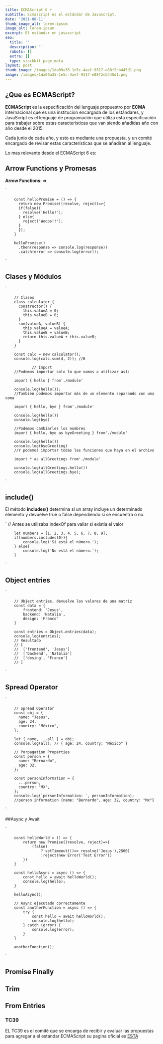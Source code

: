 ```yaml
---
title: ECMAScript 6 +
subtitle: Ecmascript es el estándar de Javascript.
date: '2021-08-11'
thumb_image_alt: lorem-ipsum
image_alt: lorem-ipsum
excerpt: El estándar en javascript
seo:
  title: ''
  description: ''
  robots: []
  extra: []
  type: stackbit_page_meta
layout: post
thumb_image: /images/1da09a35-1e5c-4aef-9317-e88f2cb445d1.png
image: /images/1da09a35-1e5c-4aef-9317-e88f2cb445d1.png
---
```

## ¿Que es ECMAScript?

**ECMAScript** es la especificación del lenguaje propuestro por **ECMA** Internacional que es una institucíon encargada de los estándares, y JavaScript es el lenguaje de programación que utiliza esta especificación para trabajar sobre estas características que van siendo añadidas año con año desde el 2015.

Cada junio de cada año, y esto es mediante una propuesta, y un comité encargado de revisar estas características que se añadirán al lenguaje.

Lo mas relevante desde el ECMAScript 6 es:

## Arrow Functions y Promesas

**Arrow Functions:  =>**


  `

        const helloPromise = () => {
          return new Promise((resolve, reject)=>{
          if(false){
            resolve('Hello!');
          } else{
            reject('Woops!!');
          }
          });
        }

        helloPromise()
          .then(response => console.log(response))
          .catch(error => console.log(error));

  
`
## Clases y Módulos


`

        // Clases
        class calculator {
          constructor() {
            this.valueA = 0;
            this.valueB = 0;
          }
          sum(valueA, valueB) {
            this.valueA = valueA;
            this.valueB = valueB;
            return this.valueA + this.valueB;
          }
        }

        const calc = new calculator();
        console.log(calc.sum(4, 2)); //6

                // Import
        //Podemos importar solo lo que vamos a utilizar así:

        import { hello } from'./module'

        console.log(hello());
        //También podemos importar más de un elemento separando con una coma

        import { hello, bye } from'./module'

        console.log(hello())
        console.log(bye)

        //Podemos cambiarles los nombres
        import { hello, bye as byeGreeting } from'./module'

        console.log(hello())
        console.log(byeGreeting)
        //Y podemos importar todas las funciones que haya en el archivo

        import * as allGreetings from'./module'

        console.log(allGreetings.hello())
        console.log(allGreetings.bye);


`
## include()

El método **includes()** determina si un array incluye un determinado elemento y devuelve true o false dependiendo si se encuentra o no.

`
        // Antes se utilizaba indexOf para valiar si existia el valor

        let numbers = [1, 2, 3, 4, 5, 6, 7, 8, 9];
        if(numbers.includes(0)){
            console.log('Si está el número.');
        } else{
            console.log('No está el número.');
        }

`
## Object entries

`

        // Object entries, devuelve los valores de una matriz
        const data = {
            frontend: 'Jesus',
            backend: 'Natalia',
            design: 'Franco'
        }

        const entries = Object.entries(data);
        console.log(entries);
        // Resultado
        // [
        //	['frontend', 'Jesus']
        //	['backend', 'Natalia']
        //	['desing', 'Franco']
        // ]


`


## Spread Operator

`

        // Spread Operator
        const obj = {
          name: "Jesus",
          age: 24,
          country: "México",
        };

        let { name, ...all } = obj;
        console.log(all); // { age: 24, country: "México" }

        // Porpagation Properties
        const person = {
          name: "Bernardo",
          age: 32,
        };

        const personInformation = {
          ...person,
          country: "MX",
        };
        console.log(`personInformation: `, personInformation); 
        //person information {name: "Bernardo", age: 32, country: "Mx"}


`

##Async y Await

`


        const helloWorld = () => {
            return new Promise((resolve, reject)=>{
                (false)
                    ? setTimeout(()=> resolve('Jesus'),2500)
                    :reject(new Error('Test Error'))
            })
        }

        const helloAsync = async () => {
            const hello = await helloWorld();
            console.log(hello);
        }

        helloAsync();

        // Async ejecutado correctamente
        const anotherFunction = async () => {
            try {
                const hello = await helloWorld();
                console.log(hello);
            } catch (error) {
                console.log(error);
            }
        }

        anotherFunction();

`


## Promise Finally

## Trim

## From Entries

### TC39

EL TC39 es el comité que se encarga de recibir y evaluar las propuestas para agregar a el estándar ECMAScript su pagina oficial es [ESTA](https://tc39.es/)
